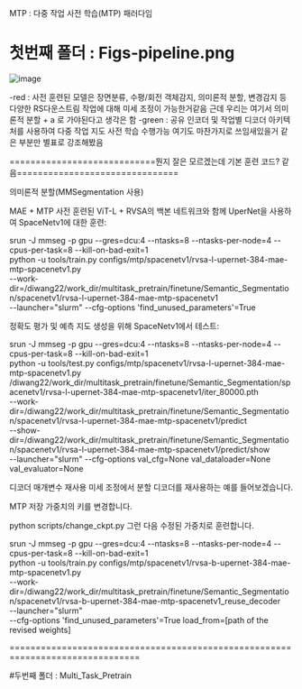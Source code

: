  MTP : 다중 작업 사전 학습(MTP) 패러다임

# 첫번째 폴더 : Figs-pipeline.png
![image](https://github.com/hnk1203/study/assets/82886506/51e5971e-5ef4-4b0c-ab6b-7ba2051e09f6)


-red : 사전 훈련된 모델은 장면분류, 수평/회전 객체감지, 의미론적 분할, 변경감지 등 다양한 RS다운스트림 작업에 대해 미세 조정이 가능한거같음
       근데 우리는 여기서 의미론적 분할 + a 로 가야된다고 생각은 함
-green : 공유 인코더 및 작업별 디코더 아키텍처를 사용하여 다중 작업 지도 사전 학습 수행가능
         여기도 마찬가지로 쓰임새있을거 같은 부분만 별표로 강조해봤음


============================뭔지 잘은 모르겠는데 기본 훈련 코드? 같음===============================

의미론적 분할(MMSegmentation 사용)

MAE + MTP 사전 훈련된 ViT-L + RVSA의 백본 네트워크와 함께 UperNet을 사용하여 SpaceNetv1에 대한 훈련:

srun -J mmseg -p gpu --gres=dcu:4 --ntasks=8 --ntasks-per-node=4 --cpus-per-task=8 --kill-on-bad-exit=1 \
python -u tools/train.py configs/mtp/spacenetv1/rvsa-l-upernet-384-mae-mtp-spacenetv1.py \
--work-dir=/diwang22/work_dir/multitask_pretrain/finetune/Semantic_Segmentation/spacenetv1/rvsa-l-upernet-384-mae-mtp-spacenetv1 \
--launcher="slurm" --cfg-options 'find_unused_parameters'=True


정확도 평가 및 예측 지도 생성을 위해 SpaceNetv1에서 테스트:

srun -J mmseg -p gpu --gres=dcu:4 --ntasks=8 --ntasks-per-node=4 --cpus-per-task=8 --kill-on-bad-exit=1 \
python -u tools/test.py configs/mtp/spacenetv1/rvsa-l-upernet-384-mae-mtp-spacenetv1.py \
/diwang22/work_dir/multitask_pretrain/finetune/Semantic_Segmentation/spacenetv1/rvsa-l-upernet-384-mae-mtp-spacenetv1/iter_80000.pth \
--work-dir=/diwang22/work_dir/multitask_pretrain/finetune/Semantic_Segmentation/spacenetv1/rvsa-l-upernet-384-mae-mtp-spacenetv1/predict \
--show-dir=/diwang22/work_dir/multitask_pretrain/finetune/Semantic_Segmentation/spacenetv1/rvsa-l-upernet-384-mae-mtp-spacenetv1/predict/show \
--launcher="slurm" --cfg-options val_cfg=None val_dataloader=None val_evaluator=None

디코더 매개변수 재사용
미세 조정에서 분할 디코더를 재사용하는 예를 들어보겠습니다.

MTP 저장 가중치의 키를 변경합니다.

python scripts/change_ckpt.py
그런 다음 수정된 가중치로 훈련합니다.

srun -J mmseg -p gpu --gres=dcu:4 --ntasks=8 --ntasks-per-node=4 --cpus-per-task=8 --kill-on-bad-exit=1 \
python -u tools/train.py configs/mtp/spacenetv1/rvsa-b-upernet-384-mae-mtp-spacenetv1.py \
--work-dir=/diwang22/work_dir/multitask_pretrain/finetune/Semantic_Segmentation/spacenetv1/rvsa-b-upernet-384-mae-mtp-spacenetv1_reuse_decoder \
--launcher="slurm" \
--cfg-options 'find_unused_parameters'=True load_from=[path of the revised weights]

===============================================================================


#두번째 폴더 : Multi_Task_Pretrain



